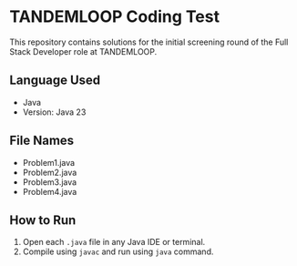 # TANDEMLOOP Coding Test

This repository contains solutions for the initial screening round of the Full Stack Developer role at TANDEMLOOP.

## Language Used

- Java
- Version: Java 23

## File Names

- Problem1.java
- Problem2.java
- Problem3.java
- Problem4.java

## How to Run

1. Open each `.java` file in any Java IDE or terminal.
2. Compile using `javac` and run using `java` command.
